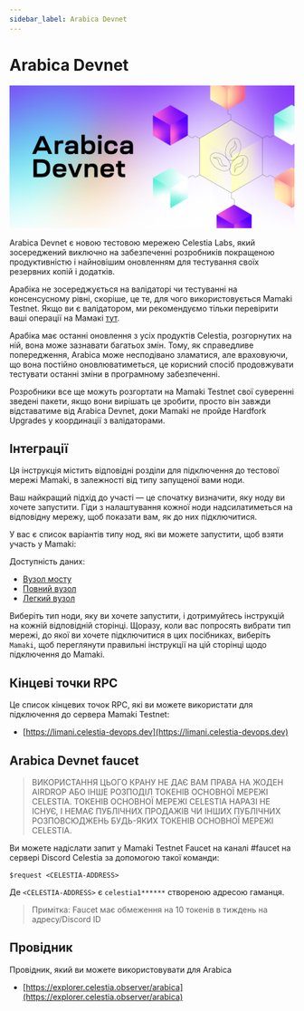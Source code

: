 ```yaml
---
sidebar_label: Arabica Devnet
---
```


# Arabica Devnet
<!-- markdownlint-disable MD013 -->

![Arabica Devnet](/img/arabica-devnet.png)

Arabica Devnet є новою тестовою мережею   Celestia Labs, який зосереджений виключно на забезпеченні розробників покращеною продуктивністю і найновішим оновленням для тестування своїх резервних копій і додатків.

Арабіка не зосереджується на валідаторі чи тестуванні на консенсусному рівні, скоріше, це те, для чого використовується Mamaki Testnet. Якщо ви є валідатором, ми рекомендуємо тільки перевірити ваші операції  на Мамакі [тут](./mamaki-testnet.md).

Арабіка має останні оновлення з усіх продуктів Celestia, розгорнутих на ній, вона може зазнавати багатьох змін. Тому, як справедливе попередження, Arabica може несподівано зламатися, але враховуючи, що вона постійно оновлюватиметься, це корисний спосіб продовжувати тестувати останні зміни в програмному забезпеченні.

Розробники все ще можуть розгортати на Mamaki Testnet свої суверенні зведені пакети, якщо вони вирішать це зробити, просто він завжди відставатиме від Arabica Devnet, доки Mamaki не пройде Hardfork Upgrades у координації з валідаторами.

## Інтеграції

Ця інструкція містить відповідні розділи для підключення до тестової мережі Mamaki, в залежності від типу запущеної вами ноди.

Ваш найкращий підхід до участі — це спочатку визначити, яку ноду ви хочете запустити. Гіди  з налаштування  кожної ноди надсилатиметься  на відповідну мережу, щоб показати вам, як до них підключитися.

У вас є список варіантів типу нод, які ви можете запустити, щоб взяти участь у Mamaki:

Доступність даних:

* [Вузол мосту](./bridge-node.md)
* [Повний вузол ](./full-storage-node.md)
* [Легкий вузол](./light-node.md)

Виберіть тип ноди, яку ви хочете запустити, і дотримуйтесь інструкцій на кожній відповідній сторінці. Щоразу, коли вас попросять вибрати тип мережі, до якої ви хочете підключитися в цих посібниках, виберіть `Mamaki`, щоб переглянути правильні інструкції на цій сторінці щодо підключення до Mamaki.

## Кінцеві точки RPC

Це список кінцевих точок RPC, які ви можете використати для підключення до сервера Mamaki Testnet:

* [https://limani.celestia-devops.dev](https://limani.celestia-devops.dev)

## Arabica Devnet faucet

> ВИКОРИСТАННЯ ЦЬОГО КРАНУ НЕ ДАЄ ВАМ ПРАВА НА ЖОДЕН AIRDROP АБО ІНШЕ РОЗПОДІЛ ТОКЕНІВ ОСНОВНОЇ МЕРЕЖІ CELESTIA. ТОКЕНІВ ОСНОВНОЇ МЕРЕЖІ CELESTIA НАРАЗІ НЕ ІСНУЄ, І НЕМАЄ ПУБЛІЧНИХ ПРОДАЖІВ ЧИ ІНШИХ ПУБЛІЧНИХ РОЗПОВСЮДЖЕНЬ БУДЬ-ЯКИХ ТОКЕНІВ ОСНОВНОЇ МЕРЕЖІ CELESTIA.

Ви можете надіслати запит у Mamaki Testnet Faucet на каналі #faucet на сервері Discord Celestia за допомогою такої команди:

```text
$request <CELESTIA-ADDRESS>
```

Де `<CELESTIA-ADDRESS>` є `celestia1******` створеною адресою гаманця.

> Примітка: Faucet має обмеження на 10 токенів в тиждень на адресу/Discord ID

## Провідник

Провідник, який ви можете використовувати для Arabica

* [https://explorer.celestia.observer/arabica](https://explorer.celestia.observer/arabica)

